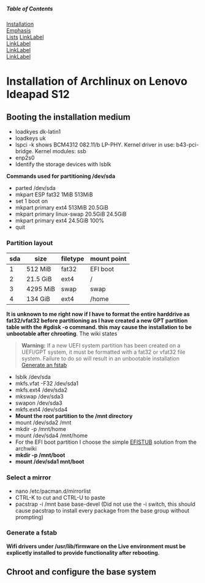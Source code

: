 ##### Table of Contents  
[Installation](#Installation-of-Archlinux-on-Lenovo-Ideapad-S12)  
[Emphasis](#Booting-the-installation-medium)  
[Lists](#Partition-layout)
[LinkLabel](#Select-a-mirror)  
[LinkLabel](#Generate-a-fstab)  
[LinkLabel](#Chroot-and-configure-the-base-system)  
[LinkLabel](#Title)  

# Installation of Archlinux on Lenovo Ideapad S12 #

## Booting the installation medium ##
- loadkyes dk-latin1
- loadkeys uk
- lspci -k shows BCM4312 082.11/b LP-PHY. Kernel driver in use: b43-pci-bridge. Kernel modules: ssb
- enp2s0
- Identify the storage devices with lsblk

**Commands used for partitioning /dev/sda**
- parted /dev/sda
- mkpart ESP fat32 1MiB 513MiB
- set 1 boot on
- mkpart primary ext4 513MiB 20.5GiB
- mkpart primary linux-swap 20.5GiB 24.5GiB
- mkpart primary ext4 24.5GiB 100%
- quit


### Partition layout ###
| sda 	| size     	| filetype 	| mount point 	|
|-----	|----------	|----------	|-------------	|
| 1   	| 512 MiB  	| fat32    	| EFI boot    	|
| 2   	| 21.5 GiB 	| ext4     	| /           	|
| 3   	| 4295 MiB 	| swap     	| swap        	|
| 4   	| 134 GiB  	| ext4     	| /home       	|


**It is unknown to me right now if I have to format the entire harddrive as fat32/vfat32 before partitioning as I have created a new GPT partition table with the #gdisk -o command. this may cause the installation to be unbootable after chrooting**. The wiki states
> **Warning:** If a new UEFI system partition has been created on a UEFI/GPT system, it must be formatted with a fat32 or vfat32 file system. Failure to do so will result in an unbootable installation [Generate an fstab](https://wiki.archlinux.org/index.php/Beginners%27_guide#Generate_an_fstab)

- lsblk /dev/sda
- mkfs.vfat -F32 /dev/sda1
- mkfs.ext4 /dev/sda2
- mkswap /dev/sda3
- swapon /dev/sda3
- mkfs.ext4 /dev/sda4
- **Mount the root partition to the /mnt directory**
- mount /dev/sda2 /mnt
- mkdir -p /mnt/home
- mount /dev/sda4 /mnt/home
- For the EFI boot partition I choose the simple [EFISTUB](https://wiki.archlinux.org/index.php/EFISTUB) solution from the archwiki
- **mkdir -p /mnt/boot**
- **mount /dev/sda1 mnt/boot**


### Select a mirror ###
- nano /etc/pacman.d/mirrorlist
- CTRL-K to cut and CTRL-U to paste
- pacstrap -i /mnt base base-devel (Did not use the -i switch, this should cause pacstrap to install every package from the base group without prompting)

### Generate a fstab ###












**Wifi drivers under /usr/lib/firmware on the Live environment must be explicetly installed to provide functionality after rebooting.**


## Chroot and configure the base system ##